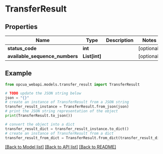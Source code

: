 # TransferResult


## Properties

Name | Type | Description | Notes
------------ | ------------- | ------------- | -------------
**status_code** | **int** |  | [optional] 
**available_sequence_numbers** | **List[int]** |  | [optional] 

## Example

```python
from opcua_webapi.models.transfer_result import TransferResult

# TODO update the JSON string below
json = "{}"
# create an instance of TransferResult from a JSON string
transfer_result_instance = TransferResult.from_json(json)
# print the JSON string representation of the object
print(TransferResult.to_json())

# convert the object into a dict
transfer_result_dict = transfer_result_instance.to_dict()
# create an instance of TransferResult from a dict
transfer_result_from_dict = TransferResult.from_dict(transfer_result_dict)
```
[[Back to Model list]](../README.md#documentation-for-models) [[Back to API list]](../README.md#documentation-for-api-endpoints) [[Back to README]](../README.md)


